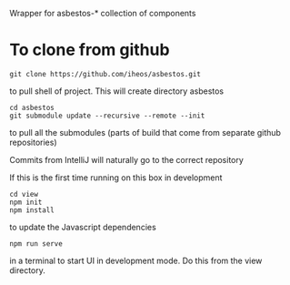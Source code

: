 Wrapper for asbestos-* collection of components

# To clone from github

    git clone https://github.com/iheos/asbestos.git 

to pull shell of project. This will create directory asbestos

    cd asbestos
    git submodule update --recursive --remote --init
    
to pull all the submodules (parts of build that come from separate github repositories)

Commits from IntelliJ will naturally go to the correct repository

If this is the first time running on this box in development

    cd view
    npm init
    npm install

to update the Javascript dependencies

    npm run serve
    
in a terminal to start UI in development mode. Do this from the view directory.

